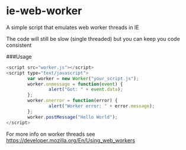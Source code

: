 ie-web-worker
=============
A simple script that emulates web worker threads in IE

The code will still be slow (single threaded) but you can keep you code consistent

###Usage

```javascript
<script src="worker.js"></script>
<script type="text/javascript">
        var worker = new Worker("your_script.js");  
        worker.onmessage = function(event) {  
                alert("Got: " + event.data);  
        };  
        worker.onerror = function(error) {  
                alert("Worker error: " + error.message);  
        };  
        worker.postMessage("Hello World"); 
</script>
```

For more info on worker threads see https://developer.mozilla.org/En/Using_web_workers

